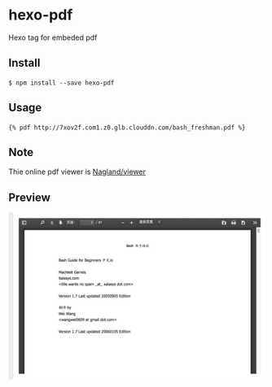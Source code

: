 hexo-pdf
====

Hexo tag for embeded pdf

## Install

```
$ npm install --save hexo-pdf
```


## Usage

```
{% pdf http://7xov2f.com1.z0.glb.clouddn.com/bash_freshman.pdf %}
```

## Note
Thie online pdf viewer is [Nagland/viewer](https://github.com/Nagland/viewer)

## Preview

![](hexo-pdf-preview.png)
